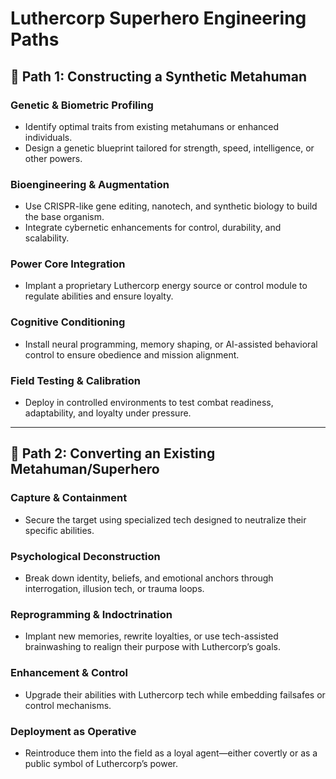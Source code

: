 # Luthercorp Superhero Engineering Paths

## 🧬 Path 1: Constructing a Synthetic Metahuman

### Genetic & Biometric Profiling
- Identify optimal traits from existing metahumans or enhanced individuals.
- Design a genetic blueprint tailored for strength, speed, intelligence, or other powers.

### Bioengineering & Augmentation
- Use CRISPR-like gene editing, nanotech, and synthetic biology to build the base organism.
- Integrate cybernetic enhancements for control, durability, and scalability.

### Power Core Integration
- Implant a proprietary Luthercorp energy source or control module to regulate abilities and ensure loyalty.

### Cognitive Conditioning
- Install neural programming, memory shaping, or AI-assisted behavioral control to ensure obedience and mission alignment.

### Field Testing & Calibration
- Deploy in controlled environments to test combat readiness, adaptability, and loyalty under pressure.

---

## 🧠 Path 2: Converting an Existing Metahuman/Superhero

### Capture & Containment
- Secure the target using specialized tech designed to neutralize their specific abilities.

### Psychological Deconstruction
- Break down identity, beliefs, and emotional anchors through interrogation, illusion tech, or trauma loops.

### Reprogramming & Indoctrination
- Implant new memories, rewrite loyalties, or use tech-assisted brainwashing to realign their purpose with Luthercorp’s goals.

### Enhancement & Control
- Upgrade their abilities with Luthercorp tech while embedding failsafes or control mechanisms.

### Deployment as Operative
- Reintroduce them into the field as a loyal agent—either covertly or as a public symbol of Luthercorp’s power.
